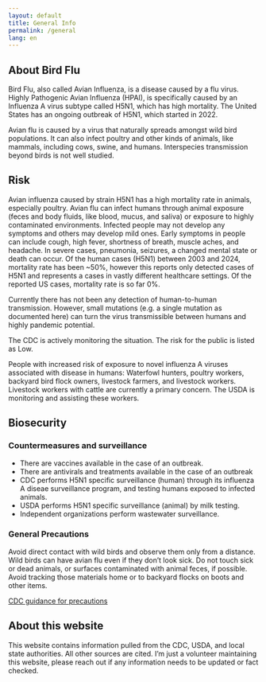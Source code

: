 ```yaml
---
layout: default
title: General Info
permalink: /general
lang: en
---
```


## About Bird Flu

Bird Flu, also called Avian Influenza, is a disease caused by a flu virus. Highly Pathogenic Avian Influenza (HPAI), is specifically caused by an Influenza A virus subtype called H5N1, which has high mortality. The United States has an ongoing outbreak of H5N1, which started in 2022.

Avian flu is caused by a virus that naturally spreads amongst wild bird populations. It can also infect poultry and other kinds of animals, like mammals, including cows, swine, and humans. Interspecies transmission beyond birds is not well studied.

## Risk
Avian influenza caused by strain H5N1 has a high mortality rate in animals, especially poultry.
Avian flu can infect humans through animal exposure (feces and body fluids, like blood, mucus, and saliva) or exposure to highly contaminated environments. Infected people may not develop any symptoms and others may develop mild ones. Early symptoms in people can include cough, high fever, shortness of breath, muscle aches, and headache. In severe cases, pneumonia, seizures, a changed mental state or death can occur. Of the human cases (H5N1) between 2003 and 2024, mortality rate has been ~50%, however this reports only detected cases of H5N1 and represents a cases in vastly different healthcare settings. Of the reported US cases, mortality rate is so far 0%.

Currently there has not been any detection of human-to-human transmission. However, small mutations (e.g. a single mutation as documented here) can turn the virus transmissible between humans and highly pandemic potential.

The CDC is actively monitoring the situation. The risk for the public is listed as Low.

People with increased risk of exposure to novel influenza A viruses associated with disease in humans: Waterfowl hunters, poultry workers, backyard bird flock owners, livestock farmers, and livestock workers. Livestock workers with cattle are currently a primary concern. The USDA is monitoring and assisting these workers.

## Biosecurity

### Countermeasures and surveillance 
* There are vaccines available in the case of an outbreak. 
* There are antivirals and treatments available in the case of an outbreak
* CDC performs H5N1 specific surveillance (human) through its influenza A diseae surveillance program, and testing humans exposed to infected animals.
* USDA performs H5N1 specific surveillance (animal) by milk testing.
* Independent organizations perform wastewater surveillance.   


### General Precautions
Avoid direct contact with wild birds and observe them only from a distance. Wild birds can have avian flu even if they don’t look sick. Do not touch sick or dead animals, or surfaces contaminated with animal feces, if possible. Avoid tracking those materials home or to backyard flocks on boots and other items.
 
[CDC guidance for precautions](https://www.cdc.gov/bird-flu/prevention/worker-protection-ppe.html)

## About this website

This website contains information pulled from the CDC, USDA, and local state authorities. All other sources are cited. I’m just a volunteer maintaining this website, please reach out if any information needs to be updated or fact checked.